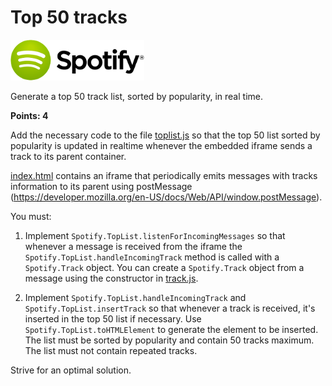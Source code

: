 Top 50 tracks
=============
![Spotify Logo](../resources/spotify-logo.png)

Generate a top 50 track list, sorted by popularity, in real time.

**Points: 4**

Add the necessary code to the file [toplist.js](./js/toplist.js) so that the top 50 list sorted by popularity is updated in realtime whenever the embedded iframe sends a track to its parent container.

[index.html](./index.html) contains an iframe that periodically emits messages with tracks information to its parent using postMessage (https://developer.mozilla.org/en-US/docs/Web/API/window.postMessage).

You must:

1) Implement ```Spotify.TopList.listenForIncomingMessages``` so that whenever a message is received from the iframe the ```Spotify.TopList.handleIncomingTrack``` method is called with a ```Spotify.Track``` object. You can create a ```Spotify.Track``` object from a message using the constructor in [track.js](./track.js).

2) Implement ```Spotify.TopList.handleIncomingTrack``` and ```Spotify.TopList.insertTrack``` so that whenever a track is received, it's inserted in the top 50 list if necessary. Use ```Spotify.TopList.toHTMLElement``` to generate the element to be inserted. The list must be sorted by popularity and contain 50 tracks maximum. The list must not contain repeated tracks.

Strive for an optimal solution.
